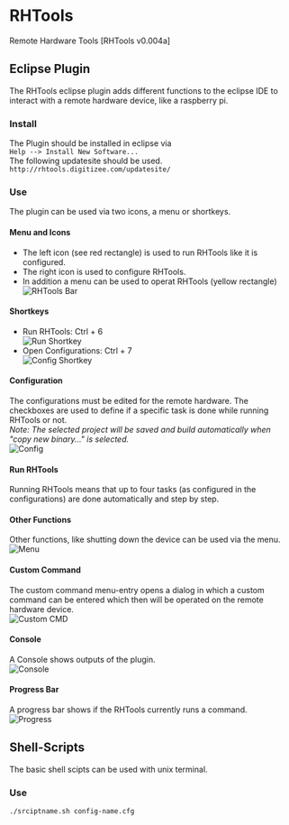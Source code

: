 # RHTools
Remote Hardware Tools [RHTools v0.004a]

## Eclipse Plugin
The RHTools eclipse plugin adds different functions to the eclipse IDE to
interact with a remote hardware device, like a raspberry pi.

### Install
The Plugin should be installed in eclipse via  
`Help --> Install New Software...`   
The following updatesite should be used.  
`http://rhtools.digitizee.com/updatesite/` 

### Use
The plugin can be used via two icons, a menu or shortkeys.

#### Menu and Icons
* The left icon (see red rectangle) is used to run RHTools like it is configured.
* The right icon is used to configure RHTools.  
* In addition a menu can be used to operat RHTools (yellow rectangle)  
![RHTools Bar](https://github.com/uwlau/RHTools/blob/master/help/bar.png?raw=true)

#### Shortkeys
* Run RHTools: Ctrl + 6  
![Run Shortkey](https://github.com/uwlau/RHTools/blob/master/help/shortkey_exec.png?raw=true)
* Open Configurations: Ctrl + 7  
![Config Shortkey](https://github.com/uwlau/RHTools/blob/master/help/shortkey_config.png?raw=true)

#### Configuration
The configurations must be edited for the remote hardware. The checkboxes are
used to define if a specific task is done while running RHTools or not.  
*Note: The selected project will be saved and build automatically when "copy new binary..." is selected.*    
![Config](https://github.com/uwlau/RHTools/blob/master/help/config.png?raw=true)

#### Run RHTools 
Running RHTools means that up to four tasks (as configured in the configurations)
are done automatically and step by step.

#### Other Functions
Other functions, like shutting down the device can be used via the menu.  
![Menu](https://github.com/uwlau/RHTools/blob/master/help/menu.png?raw=true)

#### Custom Command
The custom command menu-entry opens a dialog in which a custom command can be
entered which then will be operated on the remote hardware device.  
![Custom CMD](https://github.com/uwlau/RHTools/blob/master/help/custom_cmd.png?raw=true)

#### Console 
A Console shows outputs of the plugin.  
![Console](https://github.com/uwlau/RHTools/blob/master/help/console.png?raw=true)

#### Progress Bar
A progress bar shows if the RHTools currently runs a command.  
![Progress](https://github.com/uwlau/RHTools/blob/master/help/progress.png?raw=true)


## Shell-Scripts
The basic shell scipts can be used with unix terminal.
### Use
`./srciptname.sh config-name.cfg` 
